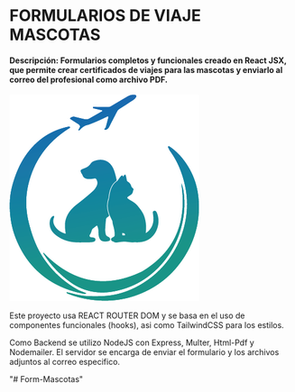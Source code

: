 # FORMULARIOS DE VIAJE MASCOTAS
#### Descripción: Formularios completos y funcionales creado en React JSX, que permite crear certificados de viajes para las mascotas y enviarlo al correo del profesional como archivo PDF.

![Icono de la aplicación](./FRONT/Logo.png)


Este proyecto usa REACT ROUTER DOM y se basa en el uso de componentes funcionales (hooks), asi como TailwindCSS para los estilos. 

Como Backend se utilizo NodeJS con Express, Multer, Html-Pdf y Nodemailer. El servidor se encarga de enviar el formulario y los archivos adjuntos al correo especifico.

"# Form-Mascotas" 
